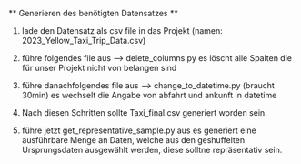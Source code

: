 ** Generieren des benötigten Datensatzes **
1.  lade den Datensatz als csv file in das Projekt (namen: 2023_Yellow_Taxi_Trip_Data.csv)

2.  führe folgendes file aus --> delete_columns.py 
    es löscht alle Spalten die für unser Projekt nicht von belangen sind

3.  führe danachfolgendes file aus --> change_to_datetime.py (braucht 30min)
    es wechselt die Angabe von abfahrt und ankunft in datetime

4.  Nach diesen Schritten sollte Taxi_final.csv generiert worden sein.

5.  führe jetzt get_representative_sample.py aus
    es generiert eine ausführbare Menge an Daten, welche aus den geshuffelten Ursprungsdaten ausgewählt werden,
    diese solltne repräsentativ sein.